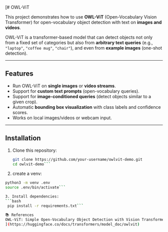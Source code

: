[# OWL-ViT

This project demonstrates how to use **OWL-ViT** (Open-Vocabulary Vision Transformer) for 
open-vocabulary object detection with text on **images and videos**.

OWL-ViT is a transformer-based model that can detect objects not only from a fixed set 
of categories but also from **arbitrary text queries** (e.g., `"laptop"`, `"coffee mug"`, `"chair"`), 
and even from **example images** (one-shot detection).

---

## Features
- Run OWL-ViT on **single images** or **video streams**.
- Support for **custom text prompts** (open-vocabulary queries).
- Support for **image-conditioned queries** (detect objects similar to a given crop).
- Automatic **bounding box visualization** with class labels and confidence scores.
- Works on local images/videos or webcam input.

---

##  Installation
1. Clone this repository:
   ```bash
   git clone https://github.com/your-username/owlvit-demo.git
   cd owlvit-demo```
   
2. create a venv:
  ```bash
  python3 -m venv .env
  source .env/bin/activate```

3. Install dependencies:
  ```bash
   pip install -r requirements.txt```

📚 References
OWL-ViT: Simple Open-Vocabulary Object Detection with Vision Transformers - https://huggingface.co/docs/transformers/model_doc/owlvit
](https://huggingface.co/docs/transformers/model_doc/owlvit)
